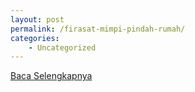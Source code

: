 ```yaml
---
layout: post
permalink: /firasat-mimpi-pindah-rumah/
categories:
    - Uncategorized
---
```


[Baca Selengkapnya](/08)